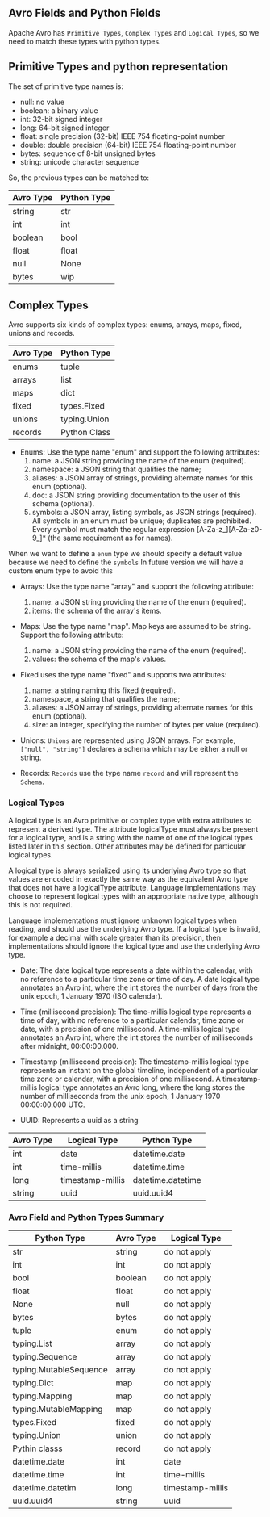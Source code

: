 ## Avro Fields and Python Fields

Apache Avro has `Primitive Types`, `Complex Types` and `Logical Types`, so we need to match these types with python types.

## Primitive Types and python representation

The set of primitive type names is:

* null: no value
* boolean: a binary value
* int: 32-bit signed integer
* long: 64-bit signed integer
* float: single precision (32-bit) IEEE 754 floating-point number
* double: double precision (64-bit) IEEE 754 floating-point number
* bytes: sequence of 8-bit unsigned bytes
* string: unicode character sequence

So, the previous types can be matched to:

| Avro Type | Python Type |
|-----------|-------------|
| string    |     str     |
| int       |     int     |
| boolean   |     bool    |
| float     |     float   |
| null      |     None    |
| bytes     |     wip     |

## Complex Types

Avro supports six kinds of complex types: enums, arrays, maps, fixed, unions and records.

| Avro Type | Python Type |
|-----------|-------------|
| enums     |   tuple     |
| arrays    |   list      |
| maps      |   dict      |
| fixed     |   types.Fixed|
| unions    |typing.Union |
| records   |Python Class |

* Enums: Use the type name "enum" and support the following attributes:
  1. name: a JSON string providing the name of the enum (required).
  2. namespace: a JSON string that qualifies the name;
  3. aliases: a JSON array of strings, providing alternate names for this enum (optional).
  4. doc: a JSON string providing documentation to the user of this schema (optional).
  5. symbols: a JSON array, listing symbols, as JSON strings (required). All symbols in an enum must be unique; duplicates are prohibited. Every symbol must match the regular expression [A-Za-z_][A-Za-z0-9_]* (the same requirement as for names).

When we want to define a `enum` type we should specify a default value because we need to define the `symbols`
In future version we will have a custom enum type to avoid this

* Arrays: Use the type name "array" and support the following attribute:
  1. name: a JSON string providing the name of the enum (required).
  2. items: the schema of the array's items.

* Maps: Use the type name "map". Map keys are assumed to be string. Support the following attribute:
  1. name: a JSON string providing the name of the enum (required).
  2. values: the schema of the map's values.

* Fixed uses the type name "fixed" and supports two attributes:
  1. name: a string naming this fixed (required).
  2. namespace, a string that qualifies the name;
  3. aliases: a JSON array of strings, providing alternate names for this enum (optional).
  4. size: an integer, specifying the number of bytes per value (required).

* Unions: `Unions` are represented using JSON arrays. For example, `["null", "string"]` declares a schema which may be either a null or string.

* Records: `Records` use the type name `record` and will represent the `Schema`.

### Logical Types

A logical type is an Avro primitive or complex type with extra attributes to represent a derived type. The attribute logicalType must always be present for a logical type, and is a string with the name of one of the logical types listed later in this section. Other attributes may be defined for particular logical types.

A logical type is always serialized using its underlying Avro type so that values are encoded in exactly the same way as the equivalent Avro type that does not have a logicalType attribute. Language implementations may choose to represent logical types with an appropriate native type, although this is not required.

Language implementations must ignore unknown logical types when reading, and should use the underlying Avro type. If a logical type is invalid, for example a decimal with scale greater than its precision, then implementations should ignore the logical type and use the underlying Avro type.

* Date: The date logical type represents a date within the calendar, with no reference to a particular time zone or time of day. A date logical type annotates an Avro int, where the int stores the number of days from the unix epoch, 1 January 1970 (ISO calendar).

* Time (millisecond precision): The time-millis logical type represents a time of day, with no reference to a particular calendar, time zone or date, with a precision of one millisecond. A time-millis logical type annotates an Avro int, where the int stores the number of milliseconds after midnight, 00:00:00.000.

* Timestamp (millisecond precision): The timestamp-millis logical type represents an instant on the global timeline, independent of a particular time zone or calendar, with a precision of one millisecond. A timestamp-millis logical type annotates an Avro long, where the long stores the number of milliseconds from the unix epoch, 1 January 1970 00:00:00.000 UTC.

* UUID: Represents a uuid as a string

| Avro Type | Logical Type |Python Type |
|-----------|--------------|-------------|
| int       |  date        | datetime.date
| int       |  time-millis | datetime.time     |
| long      |  timestamp-millis | datetime.datetime |
| string    |  uuid        | uuid.uuid4 |

### Avro Field and Python Types Summary

Python Type | Avro Type   | Logical Type |
|-----------|-------------|--------------|
| str       | string      | do not apply |
| int       | int         | do not apply |
| bool      | boolean     | do not apply |
| float     | float       | do not apply |
| None      | null        | do not apply |
| bytes     | bytes       | do not apply |
| tuple     | enum        | do not apply |
| typing.List      | array       | do not apply |
| typing.Sequence      | array       | do not apply |
| typing.MutableSequence      | array       | do not apply |
| typing.Dict      | map         | do not apply |
| typing.Mapping      | map         | do not apply |
| typing.MutableMapping      | map         | do not apply |
| types.Fixed      | fixed         | do not apply |
| typing.Union| union     | do not apply |
| Pythin classs | record  | do not apply |
| datetime.date | int     |  date        |
| datetime.time | int     |  time-millis |
| datetime.datetim| long  |  timestamp-millis |
| uuid.uuid4  | string    |  uuid        |
